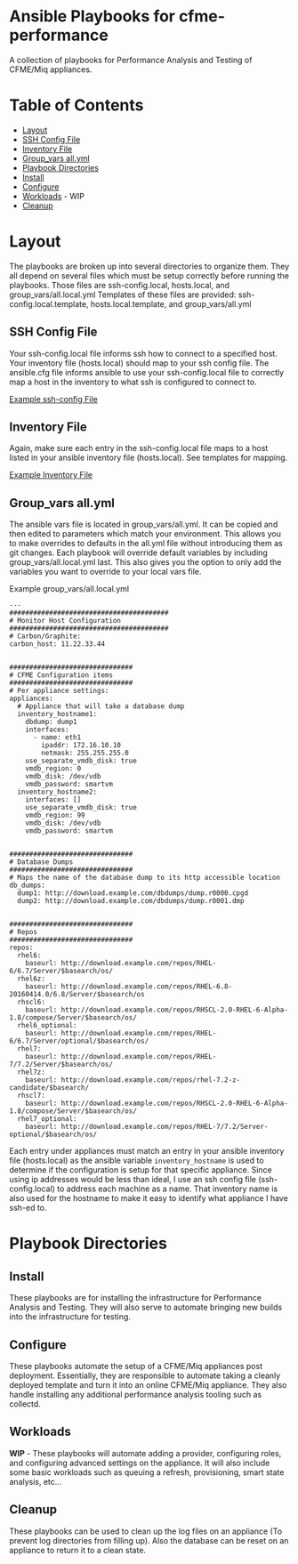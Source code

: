 # Ansible Playbooks for cfme-performance

A collection of playbooks for Performance Analysis and Testing of CFME/Miq appliances.

**Table of Contents**
========
- [Layout](#layout)
 - [SSH Config File](#ssh-config-file)
 - [Inventory File](#inventory-file)
 - [Group_vars all.yml](#group_vars-allyml)
- [Playbook Directories](#playbook-directories)
 - [Install](#install)
 - [Configure](#configure)
 - [Workloads](#workloads) - WIP
 - [Cleanup](#cleanup)

# Layout
The playbooks are broken up into several directories to organize them.  They all depend on several files which must be setup correctly before running the playbooks.  Those files are ssh-config.local, hosts.local, and group_vars/all.local.yml  Templates of these files are provided: ssh-config.local.template, hosts.local.template, and group_vars/all.yml

## SSH Config File

Your ssh-config.local file informs ssh how to connect to a specified host. Your inventory file (hosts.local) should map to your ssh config file.  The ansible.cfg file informs ansible to use your ssh-config.local file to correctly map a host in the inventory to what ssh is configured to connect to.

[Example ssh-config File](ssh-config.local.template)

## Inventory File

Again, make sure each entry in the ssh-config.local file maps to a host listed in your ansible inventory file (hosts.local).  See templates for mapping.

[Example Inventory File](hosts.local.template)

## Group_vars all.yml

The ansible vars file is located in group_vars/all.yml.  It can be copied and then edited to parameters which match your environment.  This allows you to make overrides to defaults in the all.yml file without introducing them as git changes.  Each playbook will override default variables by including group_vars/all.local.yml last.  This also gives you the option to only add the variables you want to override to your local vars file.

Example group_vars/all.local.yml
```
---
########################################
# Monitor Host Configuration
########################################
# Carbon/Graphite:
carbon_host: 11.22.33.44


###############################
# CFME Configuration items
###############################
# Per appliance settings:
appliances:
  # Appliance that will take a database dump
  inventory_hostname1:
    dbdump: dump1
    interfaces:
      - name: eth1
        ipaddr: 172.16.10.10
        netmask: 255.255.255.0
    use_separate_vmdb_disk: true
    vmdb_region: 0
    vmdb_disk: /dev/vdb
    vmdb_password: smartvm
  inventory_hostname2:
    interfaces: []
    use_separate_vmdb_disk: true
    vmdb_region: 99
    vmdb_disk: /dev/vdb
    vmdb_password: smartvm


###############################
# Database Dumps
###############################
# Maps the name of the database dump to its http accessible location
db_dumps:
  dump1: http://download.example.com/dbdumps/dump.r0000.cpgd
  dump2: http://download.example.com/dbdumps/dump.r0001.dmp


###############################
# Repos
###############################
repos:
  rhel6:
    baseurl: http://download.example.com/repos/RHEL-6/6.7/Server/$basearch/os/
  rhel6z:
    baseurl: http://download.example.com/repos/RHEL-6.8-20160414.0/6.8/Server/$basearch/os
  rhscl6:
    baseurl: http://download.example.com/repos/RHSCL-2.0-RHEL-6-Alpha-1.8/compose/Server/$basearch/os/
  rhel6_optional:
    baseurl: http://download.example.com/repos/RHEL-6/6.7/Server/optional/$basearch/os/
  rhel7:
    baseurl: http://download.example.com/repos/RHEL-7/7.2/Server/$basearch/os/
  rhel7z:
    baseurl: http://download.example.com/repos/rhel-7.2-z-candidate/$basearch/
  rhscl7:
    baseurl: http://download.example.com/repos/RHSCL-2.0-RHEL-6-Alpha-1.8/compose/Server/$basearch/os/
  rhel7_optional:
    baseurl: http://download.example.com/repos/RHEL-7/7.2/Server-optional/$basearch/os/

```
Each entry under appliances must match an entry in your ansible inventory file (hosts.local) as the ansible variable `inventory_hostname` is used to determine if the configuration is setup for that specific appliance.  Since using ip addresses would be less than ideal, I use an ssh config file (ssh-config.local) to address each machine as a name.  That inventory name is also used for the hostname to make it easy to identify what appliance I have ssh-ed to.

# Playbook Directories

## Install
These playbooks are for installing the infrastructure for Performance Analysis and Testing.  They will also serve to automate bringing new builds into the infrastructure for testing.

## Configure
These playbooks automate the setup of a CFME/Miq appliances post deployment.  Essentially, they are responsible to automate taking a cleanly deployed template and turn it into an online CFME/Miq appliance.  They also handle installing any additional performance analysis tooling such as collectd.

## Workloads
**WIP** - These playbooks will automate adding a provider, configuring roles, and configuring advanced settings on the appliance.  It will also include some basic workloads such as queuing a refresh, provisioning, smart state analysis, etc...

## Cleanup
These playbooks can be used to clean up the log files on an appliance (To prevent log directories from filling up).  Also the database can be reset on an appliance to return it to a clean state.
